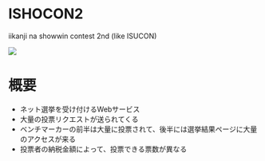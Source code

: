 # ISHOCON2
iikanji na showwin contest 2nd (like ISUCON)

![](https://raw.githubusercontent.com/showwin/ISHOCON2/master/doc/images/top.png)

# 概要
* ネット選挙を受け付けるWebサービス
* 大量の投票リクエストが送られてくる
* ベンチマーカーの前半は大量に投票されて、後半には選挙結果ページに大量のアクセスが来る
* 投票者の納税金額によって、投票できる票数が異なる
